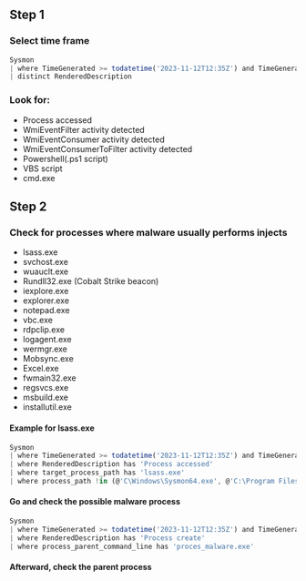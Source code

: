 ## Step 1
### Select time frame
```Javascript
Sysmon
| where TimeGenerated >= todatetime('2023-11-12T12:35Z') and TimeGenerated >= todatetime('2023-11-15T00:00Z')
| distinct RenderedDescription
```
### Look for:
- Process accessed
- WmiEventFilter activity detected
- WmiEventConsumer activity detected
- WmiEventConsumerToFilter activity detected
- Powershell(.ps1 script)
- VBS script
- cmd.exe

## Step 2
### Check for processes where malware usually performs injects
- lsass.exe
- svchost.exe
- wuauclt.exe
- Rundll32.exe (Cobalt Strike beacon)
- iexplore.exe
- explorer.exe
- notepad.exe
- vbc.exe
- rdpclip.exe
- logagent.exe
- wermgr.exe
- Mobsync.exe
- Excel.exe
- fwmain32.exe
- regsvcs.exe
- msbuild.exe
- installutil.exe

#### Example for lsass.exe
```Javascript
Sysmon
| where TimeGenerated >= todatetime('2023-11-12T12:35Z') and TimeGenerated <= todatetime('2023-11-15T00:00Z')
| where RenderedDescription has 'Process accessed'
| where target_process_path has 'lsass.exe'
| where process_path !in (@'C\Windows\Sysmon64.exe', @'C:\Program Files (x86\ossec-agent\wazuh-agent.exe)')
```
#### Go and check the possible malware process
```Javascript
Sysmon
| where TimeGenerated >= todatetime('2023-11-12T12:35Z') and TimeGenerated <= todatetime('2023-11-15T00:00Z')
| where RenderedDescription has 'Process create'
| where process_parent_command_line has 'proces_malware.exe'
```
#### Afterward, check the parent process
